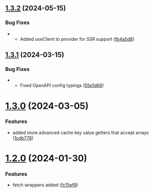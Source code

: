## [1.3.2](https://github.com/Rocketmakers/api-swr/compare/v1.3.1...v1.3.2) (2024-05-15)


### Bug Fixes

* - Added useClient to provider for SSR support ([fb4a5d8](https://github.com/Rocketmakers/api-swr/commit/fb4a5d8e9f467025cc7f001653ed5068ea89a244))

## [1.3.1](https://github.com/Rocketmakers/api-swr/compare/v1.3.0...v1.3.1) (2024-03-15)


### Bug Fixes

* - Fixed OpenAPI config typings ([55e1d68](https://github.com/Rocketmakers/api-swr/commit/55e1d687b309a99901533dc573eed0b725637f40))

# [1.3.0](https://github.com/Rocketmakers/api-swr/compare/v1.2.0...v1.3.0) (2024-03-05)


### Features

* added more advanced cache key value getters that accept arrays ([1cdb776](https://github.com/Rocketmakers/api-swr/commit/1cdb7762ab7166d0c1066972e704be9b497ea83f))

# [1.2.0](https://github.com/Rocketmakers/api-swr/compare/v1.1.0...v1.2.0) (2024-01-30)


### Features

* fetch wrappers added ([fc15ef9](https://github.com/Rocketmakers/api-swr/commit/fc15ef99be4b01a8e9986532fdeedc3c75c6e5c1))
